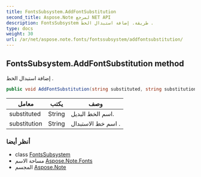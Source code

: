 ```yaml
---
title: FontsSubsystem.AddFontSubstitution
second_title: Aspose.Note لمرجع NET API
description: FontsSubsystem طريقة. إضافة استبدال الخط .
type: docs
weight: 30
url: /ar/net/aspose.note.fonts/fontssubsystem/addfontsubstitution/
---
```

## FontsSubsystem.AddFontSubstitution method

إضافة استبدال الخط .

```csharp
public void AddFontSubstitution(string substituted, string substitution)
```

| معامل | يكتب | وصف |
| --- | --- | --- |
| substituted | String | اسم الخط البديل. |
| substitution | String | اسم خط الاستبدال . |

### أنظر أيضا

* class [FontsSubsystem](../)
* مساحة الاسم [Aspose.Note.Fonts](../../fontssubsystem/)
* المجسم [Aspose.Note](../../../)



